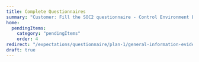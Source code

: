 ```yaml
---
title: Complete Questionnaires
summary: "Customer: Fill the SOC2 questionnaire - Control Environment Evidence Collection Form"
home:
  pendingItems:
    category: "pendingItems"
    order: 4
redirect: "/expectations/questionnaire/plan-1/general-information-evidence-collection.lhc-form.json/"
draft: true
---
```


